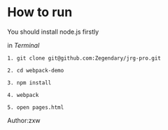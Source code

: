 # How to run

You should install node.js firstly

in *Terminal*

    1. git clone git@github.com:Zegendary/jrg-pro.git

    2. cd webpack-demo
    
    3. npm install

    4. webpack

    5. open pages.html

Author:zxw
